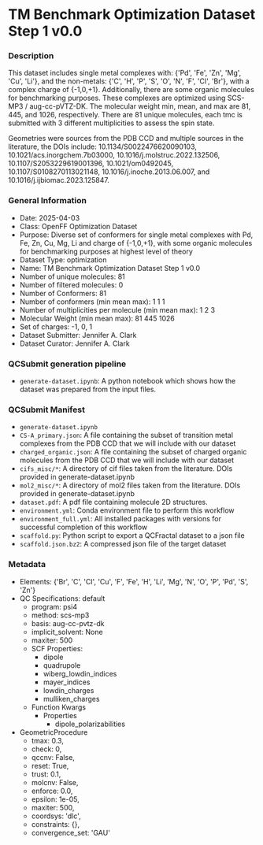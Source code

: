 # TM Benchmark Optimization Dataset Step 1 v0.0

### Description

This dataset includes single metal complexes with: {'Pd', 'Fe', 'Zn', 'Mg', 'Cu', 'Li'}, and the non-metals: {'C', 'H', 'P', 'S', 'O', 'N', 'F', 'Cl', 'Br'}, with a complex charge of {-1,0,+1}. Additionally, there are some organic molecules for benchmarking purposes. These complexes are optimized using SCS-MP3 / aug-cc-pVTZ-DK. The molecular weight min, mean, and max are 81, 445, and 1026, respectively. There are 81 unique molecules, each tmc is submitted with 3 different multiplicities to assess the spin state.

Geometries were sources from the PDB CCD and multiple sources in the literature, the DOIs include: 10.1134/S0022476620090103, 10.1021/acs.inorgchem.7b03000, 10.1016/j.molstruc.2022.132506, 10.1107/S2053229619001396, 10.1021/om0492045, 10.1107/S0108270113021148, 10.1016/j.inoche.2013.06.007, and 10.1016/j.ijbiomac.2023.125847.

### General Information

- Date: 2025-04-03
- Class: OpenFF Optimization Dataset
- Purpose: Diverse set of conformers for single metal complexes with Pd, Fe, Zn, Cu, Mg, Li and charge of {-1,0,+1}, with some organic molecules for benchmarking purposes at highest level of theory
- Dataset Type: optimization
- Name: TM Benchmark Optimization Dataset Step 1 v0.0
- Number of unique molecules:   81
- Number of filtered molecules: 0
- Number of Conformers: 81
- Number of conformers (min mean max): 1 1 1
- Number of multiplicities per molecule (min mean max): 1 2 3
- Molecular Weight (min mean max): 81 445 1026
- Set of charges: -1, 0, 1
- Dataset Submitter: Jennifer A. Clark
- Dataset Curator: Jennifer A. Clark

### QCSubmit generation pipeline

- `generate-dataset.ipynb`: A python notebook which shows how the dataset was prepared from the input files.

### QCSubmit Manifest

- `generate-dataset.ipynb`
- `CS-A_primary.json`: A file containing the subset of transition metal complexes from the PDB CCD that we will include with our dataset 
- `charged_organic.json`: A file containing the subset of charged organic molecules from the PDB CCD that we will include with our dataset
- `cifs_misc/*`: A directory of cif files taken from the literature. DOIs provided in generate-dataset.ipynb
- `mol2_misc/*`: A directory of mol2 files taken from the literature. DOIs provided in generate-dataset.ipynb
- `dataset.pdf`: A pdf file containing molecule 2D structures.
- `environment.yml`: Conda environment file to perform this workflow
- `environment_full.yml`: All installed packages with versions for successful completion of this workflow
- `scaffold.py`: Python script to export a QCFractal dataset to a json file
- `scaffold.json.bz2`: A compressed json file of the target dataset
 
### Metadata

* Elements: {'Br', 'C', 'Cl', 'Cu', 'F', 'Fe', 'H', 'Li', 'Mg', 'N', 'O', 'P', 'Pd', 'S', 'Zn'}
* QC Specifications: default
  * program: psi4
  * method: scs-mp3
  * basis: aug-cc-pvtz-dk
  * implicit_solvent: None
  * maxiter: 500
  * SCF Properties:
    * dipole
    * quadrupole
    * wiberg_lowdin_indices
    * mayer_indices
    * lowdin_charges
    * mulliken_charges
  * Function Kwargs
    * Properties
      * dipole_polarizabilities
* GeometricProcedure
  * tmax: 0.3,
  * check: 0,
  * qccnv: False,
  * reset: True,
  * trust: 0.1,
  * molcnv: False,
  * enforce: 0.0,
  * epsilon: 1e-05,
  * maxiter: 500,
  * coordsys: 'dlc',
  * constraints: {},
  * convergence_set: 'GAU'